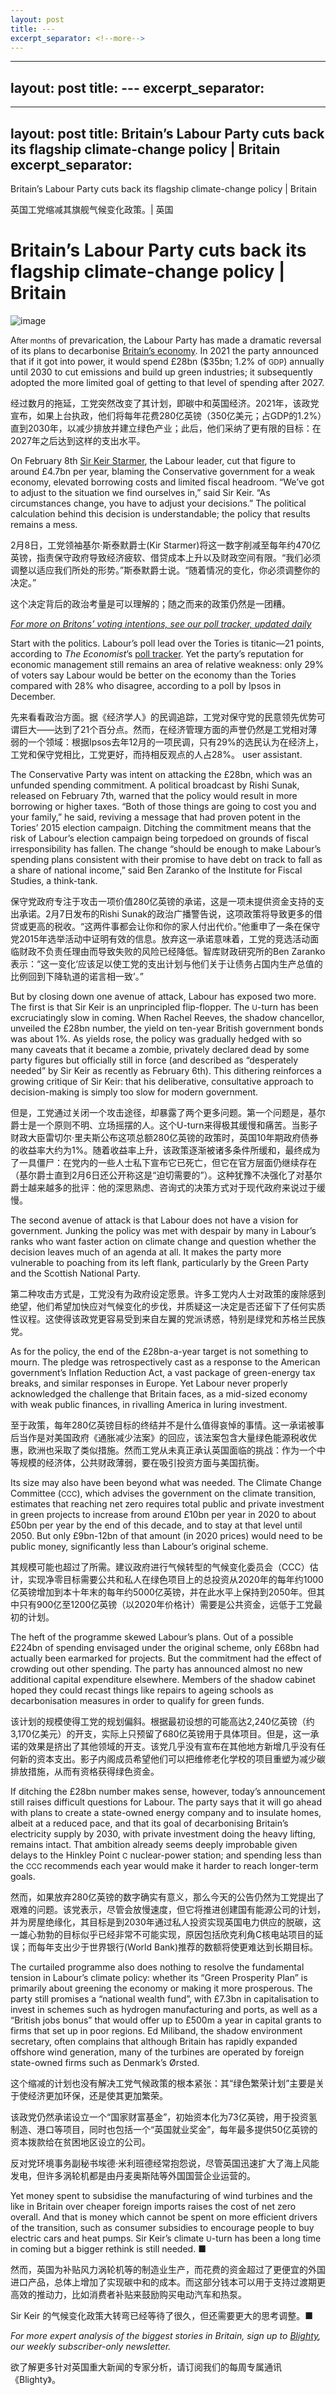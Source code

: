 ```yaml
---
layout: post
title: ---
excerpt_separator: <!--more-->
---
```



<!--more-->

---
layout: post
title: ---
excerpt_separator: <!--more-->
---


<!--more-->

---
layout: post
title: Britain’s Labour Party cuts back its flagship climate-change policy | Britain
excerpt_separator: <!--more-->
---


<!--more-->

Britain’s Labour Party cuts back its flagship climate-change policy | Britain

英国工党缩减其旗舰气候变化政策。| 英国


# Britain’s Labour Party cuts back its flagship climate-change policy | Britain

![image](https://images.weserv.nl/?url=www.economist.com/img/b/1280/720/90/media-assets/image/20240210_BRP505.jpg)

<div></div><p><span>A</span><small>fter months</small> of prevarication, the Labour Party has made a dramatic reversal of its plans to decarbonise <a href="https://www.economist.com/britain/2024/02/08/britains-economy-will-need-rate-cuts-sooner-rather-than-later">Britain’s economy</a>. In 2021 the party announced that if it got into power, it would spend £28bn ($35bn; 1.2% of <small>GDP</small>) annually until 2030 to cut emissions and build up green industries; it subsequently adopted the more limited goal of getting to that level of spending after 2027.</p>

经过数月的拖延，工党突然改变了其计划，即碳中和英国经济。2021年，该政党宣布，如果上台执政，他们将每年花费280亿英镑（350亿美元；占GDP的1.2%）直到2030年，以减少排放并建立绿色产业；此后，他们采纳了更有限的目标：在2027年之后达到这样的支出水平。


<p>On February 8th <a href="https://www.economist.com/britain/2024/01/11/keir-starmer-reform-uk-and-britains-populist-paradox">Sir Keir Starmer</a>, the Labour leader, cut that figure to around £4.7bn per year, blaming the Conservative government for a weak economy, elevated borrowing costs and limited fiscal headroom. “We’ve got to adjust to the situation we find ourselves in,” said Sir Keir. “As circumstances change, you have to adjust your decisions.” The political calculation behind this decision is understandable; the policy that results remains a mess. </p>

2月8日，工党领袖基尔·斯泰默爵士(Kir Starmer)将这一数字削减至每年约470亿英镑，指责保守政府导致经济疲软、借贷成本上升以及财政空间有限。“我们必须调整以适应我们所处的形势。”斯泰默爵士说。“随着情况的变化，你必须调整你的决定。”

这个决定背后的政治考量是可以理解的；随之而来的政策仍然是一团糟。


<div><div><div id="econ-1"></div></div></div><aside><p><a href="https://www.economist.com/interactive/uk-general-election/polls"><i>For more on Britons’ voting intentions, see our poll tracker, updated daily</i></a></p></aside><p>Start with the politics. Labour’s poll lead over the Tories is titanic—21 points, according to <i>The Economist</i>’s <a href="https://www.economist.com/interactive/uk-general-election/polls">poll tracker</a>. Yet the party’s reputation for economic management still remains an area of relative weakness: only 29% of voters say Labour would be better on the economy than the Tories compared with 28% who disagree, according to a poll by Ipsos in December.</p>

先来看看政治方面。据《经济学人》的民调追踪，工党对保守党的民意领先优势可谓巨大——达到了21个百分点。然而，在经济管理方面的声誉仍然是工党相对薄弱的一个领域：根据Ipsos去年12月的一项民调，只有29%的选民认为在经济上，工党和保守党相比，工党更好，而持相反观点的人占28%。
user
assistant.


<p>The Conservative Party was intent on attacking the £28bn, which was an unfunded spending commitment. A political broadcast by Rishi Sunak, released on February 7th, warned that the policy would result in more borrowing or higher taxes. “Both of those things are going to cost you and your family,” he said, reviving a message that had proven potent in the Tories’ 2015 election campaign. Ditching the commitment means that the risk of Labour’s election campaign being torpedoed on grounds of fiscal irresponsibility has fallen. The change “should be enough to make Labour’s spending plans consistent with their promise to have debt on track to fall as a share of national income,” said Ben Zaranko of the Institute for Fiscal Studies, a think-tank. </p>

保守党政府专注于攻击一项价值280亿英镑的承诺，这是一项未提供资金支持的支出承诺。2月7日发布的Rishi Sunak的政治广播警告说，这项政策将导致更多的借贷或更高的税收。“这两件事都会让你和你的家人付出代价。”他重申了一条在保守党2015年选举活动中证明有效的信息。放弃这一承诺意味着，工党的竞选活动面临财政不负责任理由而导致失败的风险已经降低。智库财政研究所的Ben Zaranko表示：“这一变化‘应该足以使工党的支出计划与他们关于让债务占国内生产总值的比例回到下降轨道的诺言相一致’。”


<p>But by closing down one avenue of attack, Labour has exposed two more. The first is that Sir Keir is an unprincipled flip-flopper. The <small>U</small>-turn has been excruciatingly slow in coming. When Rachel Reeves, the shadow chancellor, unveiled the £28bn number, the yield on ten-year British government bonds was about 1%. As yields rose, the policy was gradually hedged with so many caveats that it became a zombie, privately declared dead by some party figures but officially still in force (and described as “desperately needed” by Sir Keir as recently as February 6th). This dithering reinforces a growing critique of Sir Keir: that his deliberative, consultative approach to decision-making is simply too slow for modern government. </p>

但是，工党通过关闭一个攻击途径，却暴露了两个更多问题。第一个问题是，基尔爵士是一个原则不明、立场摇摆的人。这个U-turn来得极其缓慢和痛苦。当影子财政大臣雷切尔·里夫斯公布这项总额280亿英镑的政策时，英国10年期政府债券的收益率大约为1%。随着收益率上升，该政策逐渐被诸多条件所缓和，最终成为了一具僵尸：在党内的一些人士私下宣布它已死亡，但它在官方层面仍继续存在（基尔爵士直到2月6日还公开称这是“迫切需要的”）。这种犹豫不决强化了对基尔爵士越来越多的批评：他的深思熟虑、咨询式的决策方式对于现代政府来说过于缓慢。


<div><div><div id="econ-2"></div></div></div><p>The second avenue of attack is that Labour does not have a vision for government. Junking the policy was met with despair by many in Labour’s ranks who want faster action on climate change and question whether the decision leaves much of an agenda at all. It makes the party more vulnerable to poaching from its left flank, particularly by the Green Party and the Scottish National Party. </p>

第二种攻击方式是，工党没有为政府设定愿景。许多工党内人士对政策的废除感到绝望，他们希望加快应对气候变化的步伐，并质疑这一决定是否还留下了任何实质性议程。这使得该政党更容易受到来自左翼的党派诱惑，特别是绿党和苏格兰民族党。


<p>As for the policy, the end of the £28bn-a-year target is not something to mourn. The pledge was retrospectively cast as a response to the American government’s Inflation Reduction Act, a vast package of green-energy tax breaks, and similar responses in Europe. Yet Labour never properly acknowledged the challenge that Britain faces, as a mid-sized economy with weak public finances, in rivalling America in luring investment. </p>

至于政策，每年280亿英镑目标的终结并不是什么值得哀悼的事情。这一承诺被事后当作是对美国政府《通胀减少法案》的回应，该法案包含大量绿色能源税收优惠，欧洲也采取了类似措施。然而工党从未真正承认英国面临的挑战：作为一个中等规模的经济体，公共财政薄弱，要在吸引投资方面与美国抗衡。


<p>Its size may also have been beyond what was needed. The Climate Change Committee (<small>CCC</small>), which advises the government on the climate transition, estimates that reaching net zero requires total public and private investment in green projects to increase from around £10bn per year in 2020 to about £50bn per year by the end of this decade, and to stay at that level until 2050. But only £9bn-12bn of that amount (in 2020 prices) would need to be public money, significantly less than Labour’s original scheme. </p>

其规模可能也超过了所需。建议政府进行气候转型的气候变化委员会（CCC）估计，实现净零目标需要公共和私人在绿色项目上的总投资从2020年的每年约1000亿英镑增加到本十年末的每年约5000亿英镑，并在此水平上保持到2050年。但其中只有900亿至1200亿英镑（以2020年价格计）需要是公共资金，远低于工党最初的计划。


<p>The heft of the programme skewed Labour’s plans. Out of a possible £224bn of spending envisaged under the original scheme, only £68bn had actually been earmarked for projects. But the commitment had the effect of crowding out other spending. The party has announced almost no new additional capital expenditure elsewhere. Members of the shadow cabinet hoped they could recast things like repairs to ageing schools as decarbonisation measures in order to qualify for green funds. </p>

该计划的规模使得工党的规划偏斜。根据最初设想的可能高达2,240亿英镑（约3,170亿美元）的开支，实际上只预留了680亿英镑用于具体项目。但是，这一承诺的效果是挤出了其他领域的开支。该党几乎没有宣布在其他地方新增几乎没有任何新的资本支出。影子内阁成员希望他们可以把维修老化学校的项目重塑为减少碳排放措施，从而有资格获得绿色资金。


<p>If ditching the £28bn number makes sense, however, today’s announcement still raises difficult questions for Labour. The party says that it will go ahead with plans to create a state-owned energy company and to insulate homes, albeit at a reduced pace, and that its goal of decarbonising Britain’s electricity supply by 2030, with private investment doing the heavy lifting, remains intact. That ambition already seems deeply improbable given delays to the Hinkley Point <small>C</small> nuclear-power station; and spending less than the <small>CCC </small>recommends each year would make it harder to reach longer-term goals. </p>

然而，如果放弃280亿英镑的数字确实有意义，那么今天的公告仍然为工党提出了艰难的问题。该党表示，尽管会放慢速度，但它将推进创建国有能源公司的计划，并为房屋绝缘化，其目标是到2030年通过私人投资实现英国电力供应的脱碳，这一雄心勃勃的目标似乎已经非常不可能实现，原因包括欣克利角C核电站项目的延误；而每年支出少于世界银行(World Bank)推荐的数额将使更难达到长期目标。


<p>The curtailed programme also does nothing to resolve the fundamental tension in Labour’s climate policy: whether its “Green Prosperity Plan” is primarily about greening the economy or making it more prosperous. The party still promises a “national wealth fund”, with £7.3bn in capitalisation to invest in schemes such as hydrogen manufacturing and ports, as well as a “British jobs bonus” that would offer up to £500m a year in capital grants to firms that set up in poor regions. Ed Miliband, the shadow environment secretary, often complains that although Britain has rapidly expanded offshore wind generation, many of the turbines are operated by foreign state-owned firms such as Denmark’s Ørsted. </p>

这个缩减的计划也没有解决工党气候政策的根本紧张：其“绿色繁荣计划”主要是关于使经济更加环保，还是使其更加繁荣。

该政党仍然承诺设立一个“国家财富基金”，初始资本化为73亿英镑，用于投资氢制造、港口等项目，同时也包括一个“英国就业奖金”，每年最多提供50亿英镑的资本拨款给在贫困地区设立的公司。

反对党环境事务副秘书埃德·米利班德经常抱怨说，尽管英国迅速扩大了海上风能发电，但许多涡轮机都是由丹麦奥斯陆等外国国营企业运营的。


<p>Yet money spent to subsidise the manufacturing of wind turbines and the like in Britain over cheaper foreign imports raises the cost of net zero overall. And that is money which cannot be spent on more efficient drivers of the transition, such as consumer subsidies to encourage people to buy electric cars and heat pumps. Sir Keir’s climate <small>U</small>-turn has been a long time in coming but a bigger rethink is still needed. ■ </p>

然而，英国为补贴风力涡轮机等的制造业生产，而花费的资金超过了更便宜的外国进口产品，总体上增加了实现碳中和的成本。而这部分钱本可以用于支持过渡期更高效的推动力，比如消费者补贴来鼓励购买电动汽车和热泵。

Sir Keir 的气候变化政策大转弯已经等待了很久，但还需要更大的思考调整。■


<p><i>For more expert analysis of the biggest stories in Britain, sign up to <a href="https://www.economist.com/newsletters/blighty">Blighty</a>, our weekly subscriber-only newsletter.</i></p>

欲了解更多针对英国重大新闻的专家分析，请订阅我们的每周专属通讯《Blighty》。
